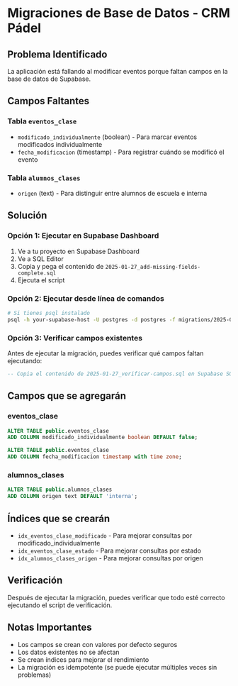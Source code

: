 # Migraciones de Base de Datos - CRM Pádel

## Problema Identificado
La aplicación está fallando al modificar eventos porque faltan campos en la base de datos de Supabase.

## Campos Faltantes

### Tabla `eventos_clase`
- `modificado_individualmente` (boolean) - Para marcar eventos modificados individualmente
- `fecha_modificacion` (timestamp) - Para registrar cuándo se modificó el evento

### Tabla `alumnos_clases`
- `origen` (text) - Para distinguir entre alumnos de escuela e interna

## Solución

### Opción 1: Ejecutar en Supabase Dashboard
1. Ve a tu proyecto en Supabase Dashboard
2. Ve a SQL Editor
3. Copia y pega el contenido de `2025-01-27_add-missing-fields-complete.sql`
4. Ejecuta el script

### Opción 2: Ejecutar desde línea de comandos
```bash
# Si tienes psql instalado
psql -h your-supabase-host -U postgres -d postgres -f migrations/2025-01-27_add-missing-fields-complete.sql
```

### Opción 3: Verificar campos existentes
Antes de ejecutar la migración, puedes verificar qué campos faltan ejecutando:
```sql
-- Copia el contenido de 2025-01-27_verificar-campos.sql en Supabase SQL Editor
```

## Campos que se agregarán

### eventos_clase
```sql
ALTER TABLE public.eventos_clase 
ADD COLUMN modificado_individualmente boolean DEFAULT false;

ALTER TABLE public.eventos_clase 
ADD COLUMN fecha_modificacion timestamp with time zone;
```

### alumnos_clases
```sql
ALTER TABLE public.alumnos_clases 
ADD COLUMN origen text DEFAULT 'interna';
```

## Índices que se crearán
- `idx_eventos_clase_modificado` - Para mejorar consultas por modificado_individualmente
- `idx_eventos_clase_estado` - Para mejorar consultas por estado
- `idx_alumnos_clases_origen` - Para mejorar consultas por origen

## Verificación
Después de ejecutar la migración, puedes verificar que todo esté correcto ejecutando el script de verificación.

## Notas Importantes
- Los campos se crean con valores por defecto seguros
- Los datos existentes no se afectan
- Se crean índices para mejorar el rendimiento
- La migración es idempotente (se puede ejecutar múltiples veces sin problemas)
